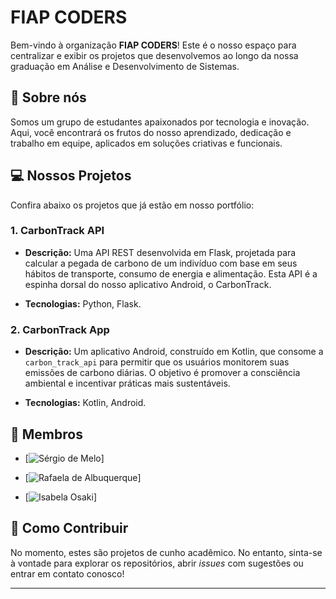 FIAP CODERS
===========

Bem-vindo à organização **FIAP CODERS**! Este é o nosso espaço para centralizar e exibir os projetos que desenvolvemos ao longo da nossa graduação em Análise e Desenvolvimento de Sistemas.

🚀 Sobre nós
------------

Somos um grupo de estudantes apaixonados por tecnologia e inovação. Aqui, você encontrará os frutos do nosso aprendizado, dedicação e trabalho em equipe, aplicados em soluções criativas e funcionais.

💻 Nossos Projetos
------------------

Confira abaixo os projetos que já estão em nosso portfólio:

### 1\. CarbonTrack API

-   **Descrição:** Uma API REST desenvolvida em Flask, projetada para calcular a pegada de carbono de um indivíduo com base em seus hábitos de transporte, consumo de energia e alimentação. Esta API é a espinha dorsal do nosso aplicativo Android, o CarbonTrack.

-   **Tecnologias:** Python, Flask.

### 2\. CarbonTrack App

-   **Descrição:** Um aplicativo Android, construído em Kotlin, que consome a `carbon_track_api` para permitir que os usuários monitorem suas emissões de carbono diárias. O objetivo é promover a consciência ambiental e incentivar práticas mais sustentáveis.

-   **Tecnologias:** Kotlin, Android.

👥 Membros
----------

-   [![Sérgio de Melo](https://github.com/D1MELLO)]

-   [![Rafaela de Albuquerque](https://github.com/rafaelaa-albuquerque)]

-   [![Isabela Osaki](https://github.com/iosaki)]

🤝 Como Contribuir
------------------

No momento, estes são projetos de cunho acadêmico. No entanto, sinta-se à vontade para explorar os repositórios, abrir *issues* com sugestões ou entrar em contato conosco!

* * * * *

